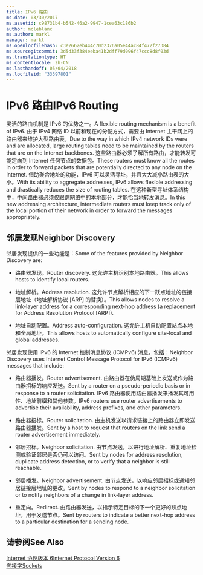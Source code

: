 ```yaml
---
title: IPv6 路由
ms.date: 03/30/2017
ms.assetid: c98731b4-b542-46a2-9947-1cea63c186b2
author: mcleblanc
ms.author: markl
manager: markl
ms.openlocfilehash: c3e2662eb444c70d2376a05e44ac84f472f27384
ms.sourcegitcommit: 3d5d33f384eeba41b2dff79d096f47ccc8d8f03d
ms.translationtype: HT
ms.contentlocale: zh-CN
ms.lasthandoff: 05/04/2018
ms.locfileid: "33397801"
---
```

# <a name="ipv6-routing"></a><span data-ttu-id="86e65-102">IPv6 路由</span><span class="sxs-lookup"><span data-stu-id="86e65-102">IPv6 Routing</span></span>
<span data-ttu-id="86e65-103">灵活的路由机制是 IPv6 的优势之一。</span><span class="sxs-lookup"><span data-stu-id="86e65-103">A flexible routing mechanism is a benefit of IPv6.</span></span> <span data-ttu-id="86e65-104">由于 IPv4 网络 ID 以前和现在的分配方式，需要由 Internet 主干网上的路由器来维护大型路由表。</span><span class="sxs-lookup"><span data-stu-id="86e65-104">Due to the way in which IPv4 network IDs were and are allocated, large routing tables need to be maintained by the routers that are on the Internet backbones.</span></span> <span data-ttu-id="86e65-105">这些路由器必须了解所有路由，才能转发可能定向到 Internet 任何节点的数据包。</span><span class="sxs-lookup"><span data-stu-id="86e65-105">These routers must know all the routes in order to forward packets that are potentially directed to any node on the Internet.</span></span> <span data-ttu-id="86e65-106">借助聚合地址的功能，IPv6 可以灵活寻址，并且大大减小路由表的大小。</span><span class="sxs-lookup"><span data-stu-id="86e65-106">With its ability to aggregate addresses, IPv6 allows flexible addressing and drastically reduces the size of routing tables.</span></span> <span data-ttu-id="86e65-107">在这种新型寻址体系结构中，中间路由器必须仅跟踪网络中的本地部分，才能恰当地转发消息。</span><span class="sxs-lookup"><span data-stu-id="86e65-107">In this new addressing architecture, intermediate routers must keep track only of the local portion of their network in order to forward the messages appropriately.</span></span>  
  
## <a name="neighbor-discovery"></a><span data-ttu-id="86e65-108">邻居发现</span><span class="sxs-lookup"><span data-stu-id="86e65-108">Neighbor Discovery</span></span>  
 <span data-ttu-id="86e65-109">邻居发现提供的一些功能是：</span><span class="sxs-lookup"><span data-stu-id="86e65-109">Some of the features provided by Neighbor Discovery are:</span></span>  
  
-   <span data-ttu-id="86e65-110">路由器发现。</span><span class="sxs-lookup"><span data-stu-id="86e65-110">Router discovery.</span></span> <span data-ttu-id="86e65-111">这允许主机识别本地路由器。</span><span class="sxs-lookup"><span data-stu-id="86e65-111">This allows hosts to identify local routers.</span></span>  
  
-   <span data-ttu-id="86e65-112">地址解析。</span><span class="sxs-lookup"><span data-stu-id="86e65-112">Address resolution.</span></span> <span data-ttu-id="86e65-113">这允许节点解析相应的下一跃点地址的链接层地址（地址解析协议 [ARP] 的替换）。</span><span class="sxs-lookup"><span data-stu-id="86e65-113">This allows nodes to resolve a link-layer address for a corresponding next-hop address (a replacement for Address Resolution Protocol [ARP]).</span></span>  
  
-   <span data-ttu-id="86e65-114">地址自动配置。</span><span class="sxs-lookup"><span data-stu-id="86e65-114">Address auto-configuration.</span></span> <span data-ttu-id="86e65-115">这允许主机自动配置站点本地和全局地址。</span><span class="sxs-lookup"><span data-stu-id="86e65-115">This allows hosts to automatically configure site-local and global addresses.</span></span>  
  
 <span data-ttu-id="86e65-116">邻居发现使用 IPv6 的 Internet 控制消息协议 (ICMPv6) 消息，包括：</span><span class="sxs-lookup"><span data-stu-id="86e65-116">Neighbor Discovery uses Internet Control Message Protocol for IPv6 (ICMPv6) messages that include:</span></span>  
  
-   <span data-ttu-id="86e65-117">路由器播发。</span><span class="sxs-lookup"><span data-stu-id="86e65-117">Router advertisement.</span></span> <span data-ttu-id="86e65-118">由路由器在伪周期基础上发送或作为路由器招标的响应发送。</span><span class="sxs-lookup"><span data-stu-id="86e65-118">Sent by a router on a pseudo-periodic basis or in response to a router solicitation.</span></span> <span data-ttu-id="86e65-119">IPv6 路由器使用路由器播发来播发其可用性、地址前缀和其他参数。</span><span class="sxs-lookup"><span data-stu-id="86e65-119">IPv6 routers use router advertisements to advertise their availability, address prefixes, and other parameters.</span></span>  
  
-   <span data-ttu-id="86e65-120">路由器招标。</span><span class="sxs-lookup"><span data-stu-id="86e65-120">Router solicitation.</span></span> <span data-ttu-id="86e65-121">由主机发送以请求链接上的路由器立即发送路由器播发。</span><span class="sxs-lookup"><span data-stu-id="86e65-121">Sent by a host to request that routers on the link send a router advertisement immediately.</span></span>  
  
-   <span data-ttu-id="86e65-122">邻居招标。</span><span class="sxs-lookup"><span data-stu-id="86e65-122">Neighbor solicitation.</span></span> <span data-ttu-id="86e65-123">由节点发送，以进行地址解析、重复地址检测或验证邻居是否仍可以访问。</span><span class="sxs-lookup"><span data-stu-id="86e65-123">Sent by nodes for address resolution, duplicate address detection, or to verify that a neighbor is still reachable.</span></span>  
  
-   <span data-ttu-id="86e65-124">邻居播发。</span><span class="sxs-lookup"><span data-stu-id="86e65-124">Neighbor advertisement.</span></span> <span data-ttu-id="86e65-125">由节点发送，以响应邻居招标或通知邻居链接层地址的更改。</span><span class="sxs-lookup"><span data-stu-id="86e65-125">Sent by nodes to respond to a neighbor solicitation or to notify neighbors of a change in link-layer address.</span></span>  
  
-   <span data-ttu-id="86e65-126">重定向。</span><span class="sxs-lookup"><span data-stu-id="86e65-126">Redirect.</span></span> <span data-ttu-id="86e65-127">由路由器发送，以指示特定目标的下一个更好的跃点地址，用于发送节点。</span><span class="sxs-lookup"><span data-stu-id="86e65-127">Sent by routers to indicate a better next-hop address to a particular destination for a sending node.</span></span>  
  
## <a name="see-also"></a><span data-ttu-id="86e65-128">请参阅</span><span class="sxs-lookup"><span data-stu-id="86e65-128">See Also</span></span>  
 [<span data-ttu-id="86e65-129">Internet 协议版本 6</span><span class="sxs-lookup"><span data-stu-id="86e65-129">Internet Protocol Version 6</span></span>](../../../docs/framework/network-programming/internet-protocol-version-6.md)  
 [<span data-ttu-id="86e65-130">套接字</span><span class="sxs-lookup"><span data-stu-id="86e65-130">Sockets</span></span>](../../../docs/framework/network-programming/sockets.md)

